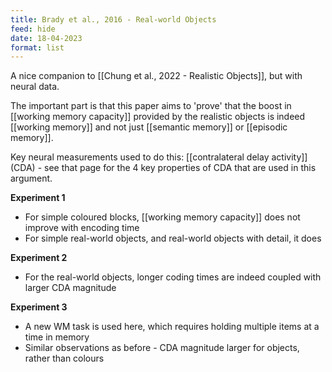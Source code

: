 ```yaml
---
title: Brady et al., 2016 - Real-world Objects
feed: hide
date: 18-04-2023
format: list
---
```



A nice companion to [[Chung et al., 2022 - Realistic Objects]], but with neural data.

The important part is that this paper aims to 'prove' that the boost in [[working memory capacity]] provided by the realistic objects is indeed [[working memory]] and not just [[semantic memory]] or [[episodic memory]].

Key neural measurements used to do this: [[contralateral delay activity]] (CDA) - see that page for the 4 key properties of CDA that are used in this argument.

**Experiment 1**
- For simple coloured blocks, [[working memory capacity]] does not improve with encoding time
- For simple real-world objects, and real-world objects with detail, it does

**Experiment 2**
- For the real-world objects, longer coding times are indeed coupled with larger CDA magnitude

**Experiment 3**
- A new WM task is used here, which requires holding multiple items at a time in memory
- Similar observations as before - CDA magnitude larger for objects, rather than colours